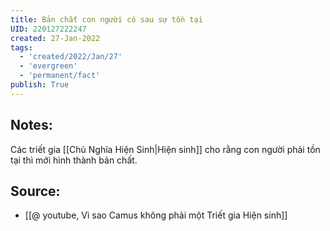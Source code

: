 ```yaml
---
title: Bản chất con người có sau sự tồn tại
UID: 220127222247
created: 27-Jan-2022
tags:
  - 'created/2022/Jan/27'
  - 'evergreen'
  - 'permanent/fact'
publish: True
---
```

## Notes:
Các triết gia [[Chủ Nghĩa Hiện Sinh|Hiện sinh]] cho rằng con người phải tồn tại thì mới hình thành bản chất.

## Source:
- [[@ youtube, Vì sao Camus không phải một Triết gia Hiện sinh]]


